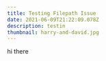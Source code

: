 ```yaml
---
title: Testing Filepath Issue
date: 2021-06-09T21:22:09.078Z
description: testin
thumbnail: harry-and-david.jpg
---
```

hi there